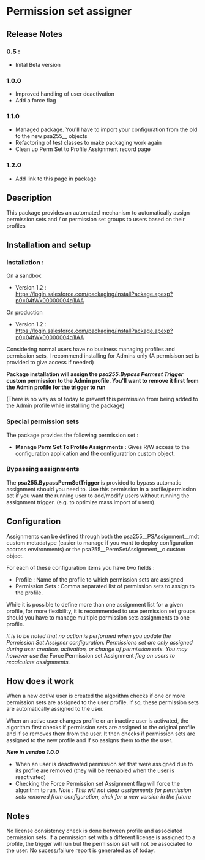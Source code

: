 # Permission set assigner

## Release Notes
### 0.5 : 
- Inital Beta version

### 1.0.0
- Improved handling of user deactivation
- Add a force flag

### 1.1.0
- Managed package. You'll have to import your configuration from the old to the new psa255__ objects
- Refactoring of test classes to make packaging work again
- Clean up Perm Set to Profile Assignment record page

### 1.2.0 
- Add link to this page in package


## Description

This package provides an automated mechanism to automatically assign permission sets and / or permission set groups to users based on their profiles

## Installation and setup

### Installation : 
On a sandbox
- Version 1.2 : https://login.salesforce.com/packaging/installPackage.apexp?p0=04tWx00000004q1IAA 

On production
- Version 1.2 : https://login.salesforce.com/packaging/installPackage.apexp?p0=04tWx00000004q1IAA 

Considering normal users have no business managing profiles and permission sets, I recommend installing for Admins only (A permisison set is provided to give access if needed)

**Package installation will assign the _psa255.Bypass Permset Trigger_ custom permission to the Admin profile. You'll want to remove it first from the Admin profile for the trigger to run**

(There is no way as of today to prevent this permission from being added to the Admin profile while installling the package)

### Special permission sets

The package provides the following permission set :

- **Manage Perm Set To Profile Assignments :** Gives R/W access to the configuration application and the configuratrion custom object.


### Bypassing assignments 
The **psa255.BypassPermSetTrigger** is provided to bypass automatic assignment should you need to.
Use this permission in a profile/permission set if you want the running user to add/modify users without running the assignment trigger. (e.g. to optimize mass import of users). 


## Configuration

Assignments can be defined through both the psa255__PSAssignment__mdt custom metadatype (easier to manage if you want to deploy configuration accross environments) or the psa255__PermSetAssignment__c custom object. 

For each of these configuration items you have two fields :
- Profile : Name of the profile to which permission sets are assigned
- Permission Sets : Comma separated list of permission sets to assign to the profile.

While it is possible to define more than one assignment list for a given profile, for more flexibility, it is recommended to use permission set groups should you have to manage multiple permission sets assignments to one profile. 

*It is to be noted that no action is performed when you update the Permission Set Assigner configuration. Permissions set are only assigned during user creation, activation, or change of permission sets. You may however use the* Force Permission set Assignment *flag on users to recalculate assignments.*


## How does it work  

When a new *active* user is created the algorithm checks if one or more permission sets are assigned to the user profile. If so, these permission sets are automatically assigned to the user.

When an active user changes profile or an inactive user is activated, the algorithm first checks if permission sets are assigned to the original profile and if so removes them from the user.
It then checks if permission sets are assigned to the new profile and if so assigns them to the the user. 

*__New in version 1.0.0__*

- When an user is deactivated permission set that were assigned due to its profile are removed (they will be reenabled when the user is reactivated)
- Checking the Force Permission set Assignment flag will force the algorithm to run. *Note : This will not clear assignments for permission sets removed from configuration, chek for a new version  in the future*




## Notes

No license consistency check is done between profile and associated permission sets. If a permission set with a different license is assigned to a profile, the trigger will run but the permission set will not be associated to the user.
No sucess/failure report is generated as of today.


